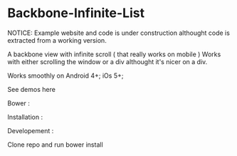 Backbone-Infinite-List
===============================

NOTICE: Example website and code is under construction althought code is extracted from a working version.



A backbone view with infinite scroll ( that really works on mobile )
Works with either scrolling the window or a div althought it's nicer on a div.

Works smoothly on Android 4+;
iOs 5+;


See demos here


Bower :

Installation :


Developement :

Clone repo and run
bower install
